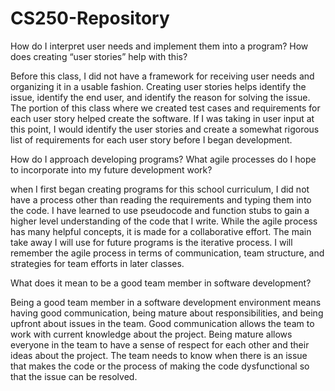# CS250-Repository

How do I interpret user needs and implement them into a program? How does creating “user stories” help with this?

  Before this class, I did not have a framework for receiving user needs and organizing it in a usable fashion. Creating user stories helps identify the issue, identify the end user, and identify the reason for solving the issue. The portion of this class where we created test cases and requirements for each user story helped create the software. If I was taking in user input at this point, I would identify the user stories and create a somewhat rigorous list of requirements for each user story before I began development.
  
How do I approach developing programs? What agile processes do I hope to incorporate into my future development work?

  when I first began creating programs for this school curriculum, I did not have a process other than reading the requirements and typing them into the code. I have learned to use pseudocode and function stubs to gain a higher level understanding of the code that I write. While the agile process has many helpful concepts, it is made for a collaborative effort. The main take away I will use for future programs is the iterative process. I will remember the agile process in terms of communication, team structure, and strategies for team efforts in later classes.
  
What does it mean to be a good team member in software development?

  Being a good team member in a software development environment means having good communication, being mature about responsibilities, and being upfront about issues in the team. Good communication allows the team to work with current knowledge about the project. Being mature allows everyone in the team to have a sense of respect for each other and their ideas about the project. The team needs to know when there is an issue that makes the code or the process of making the code dysfunctional so that the issue can be resolved. 
